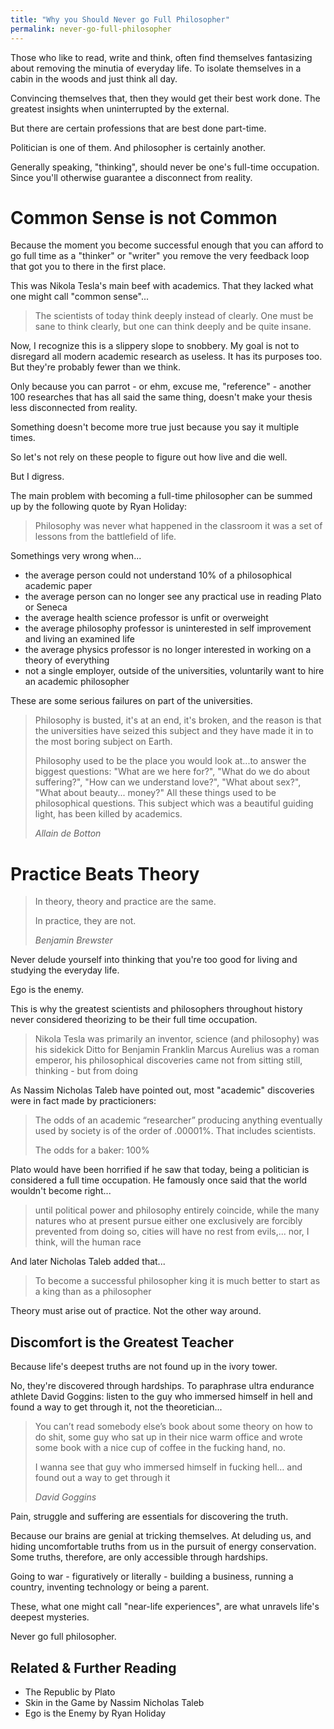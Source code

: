```yaml
---
title: "Why you Should Never go Full Philosopher"
permalink: never-go-full-philosopher
---
```

Those who like to read, write and think, often find themselves fantasizing about removing the minutia of everyday life. To isolate themselves in a cabin in the woods and just think all day.

Convincing themselves that, then they would get their best work done. The greatest insights when uninterrupted by the external.

But there are certain professions that are best done part-time.

Politician is one of them. And philosopher is certainly another.

Generally speaking, "thinking", should never be one's full-time occupation. Since you'll otherwise guarantee a disconnect from reality.

# Common Sense is not Common
Because the moment you become successful enough that you can afford to go full time as a "thinker" or "writer" you remove the very feedback loop that got you to there in the first place.

This was Nikola Tesla's main beef with academics. That they lacked what one might call "common sense"...

> The scientists of today think deeply instead of clearly. One must be sane to think clearly, but one can think deeply and be quite insane.

Now, I recognize this is a slippery slope to snobbery. My goal is not to disregard all modern academic research as useless. It has its purposes too. But they're probably fewer than we think.

Only because you can parrot - or ehm, excuse me, "reference" - another 100 researches that has all said the same thing, doesn't make your thesis less disconnected from reality.

Something doesn't become more true just because you say it multiple times.

So let's not rely on these people to figure out how live and die well.

But I digress.

The main problem with becoming a full-time philosopher can be summed up by the following quote by Ryan Holiday:

> Philosophy was never what happened in the classroom it was a set of lessons from the battlefield of life.

Somethings very wrong when...

* the average person could not understand 10% of a philosophical academic paper
* the average person can no longer see any practical use in reading Plato or Seneca
* the average health science professor is unfit or overweight
* the average philosophy professor is uninterested in self improvement and living an examined life
* the average physics professor is no longer interested in working on a theory of everything
* not a single employer, outside of the universities, voluntarily want to hire an academic philosopher

These are some serious failures on part of the universities.

> Philosophy is busted, it's at an end, it's broken, and the reason is that the universities have seized this subject and they have made it in to the most boring subject on Earth.
> 
> Philosophy used to be the place you would look at...to answer the biggest questions: "What are we here for?", "What do we do about suffering?", "How can we understand love?", "What about sex?", "What about beauty... money?" All these things used to be philosophical questions. This subject which was a beautiful guiding light, has been killed by academics.
> 
> <cite>Allain de Botton</cite>

# Practice Beats Theory
> In theory, theory and practice are the same.
> 
> In practice, they are not.
> 
> <cite>Benjamin Brewster</cite>

Never delude yourself into thinking that you're too good for living and studying the everyday life.

Ego is the enemy.

This is why the greatest scientists and philosophers throughout history never considered theorizing to be their full time occupation.

> Nikola Tesla was primarily an inventor, science (and philosophy) was his sidekick
> Ditto for Benjamin Franklin
> Marcus Aurelius was a roman emperor, his philosophical discoveries came not from sitting still, thinking - but from doing

As Nassim Nicholas Taleb have pointed out, most "academic" discoveries were in fact made by practicioners: 

> The odds of an academic “researcher” producing anything eventually used by society is of the order of .00001%. That includes scientists.
>
> The odds for a baker: 100%

Plato would have been horrified if he saw that today, being a politician is considered a full time occupation. He famously once said that the world wouldn't become right...

> until political power and philosophy entirely coincide, while the many natures who at present pursue either one exclusively are forcibly prevented from doing so, cities will have no rest from evils,... nor, I think, will the human race

And later Nicholas Taleb added that...

> To become a successful philosopher king it is much better to start as a king than as a philosopher

Theory must arise out of practice. Not the other way around.

## Discomfort is the Greatest Teacher
Because life's deepest truths are not found up in the ivory tower.

No, they're discovered through hardships. To paraphrase ultra endurance athlete David Goggins: listen to the guy who immersed himself in hell and found a way to get through it, not the theoretician...

> You can’t read somebody else’s book about some theory on how to do shit, some guy who sat up in their nice warm office and wrote some book with a nice cup of coffee in the fucking hand, no.
> 
> I wanna see that guy who immersed himself in fucking hell… and found out a way to get through it
> 
> <cite>David Goggins</cite>

Pain, struggle and suffering are essentials for discovering the truth.

Because our brains are genial at tricking themselves. At deluding us, and hiding uncomfortable truths from us in the pursuit of energy conservation. Some truths, therefore, are only accessible through hardships.

Going to war - figuratively or literally - building a business, running a country, inventing technology or being a parent.

These, what one might call "near-life experiences", are what unravels life's deepest mysteries.

Never go full philosopher.

## Related & Further Reading
* The Republic by Plato
* Skin in the Game by Nassim Nicholas Taleb
* Ego is the Enemy by Ryan Holiday
